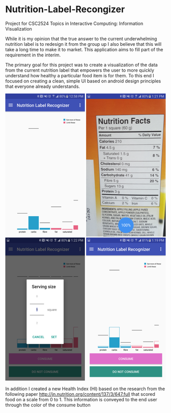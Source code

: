# Nutrition-Label-Recongizer
Project for CSC2524 Topics in Interactive Computing: Information Visualization

While it is my opinion that the true answer to the current underwhelming nutrition label is to redesign it from the group up I also believe that this will take a long time to make it to market. This application aims to fill part of the requirement in the interim. 

The primary goal for this project was to create a visualization of the data from the current nutrition label that empowers the user to more quickly understand how healthy a particular food item is for them. To this end I focused on creating a clean, simple UI based on android design principles that everyone already understands. 

<img src="/readme/absolute_view.png" alt="" width="250" height="450">
<img src="/readme/scan.png" alt="" width="250px" height="450px">
<img src=/readme/adjust_serving_size.png alt="" width="250px" height="450px">
<img src="/readme/consume_food.png" alt="" width="250px" height="450px">

In addition I created a new Health Index (HI) based on the research from the following paper http://jn.nutrition.org/content/137/3/647.full that scored food on a scale from 0 to 1. This information is conveyed to the end user through the color of the consume button
